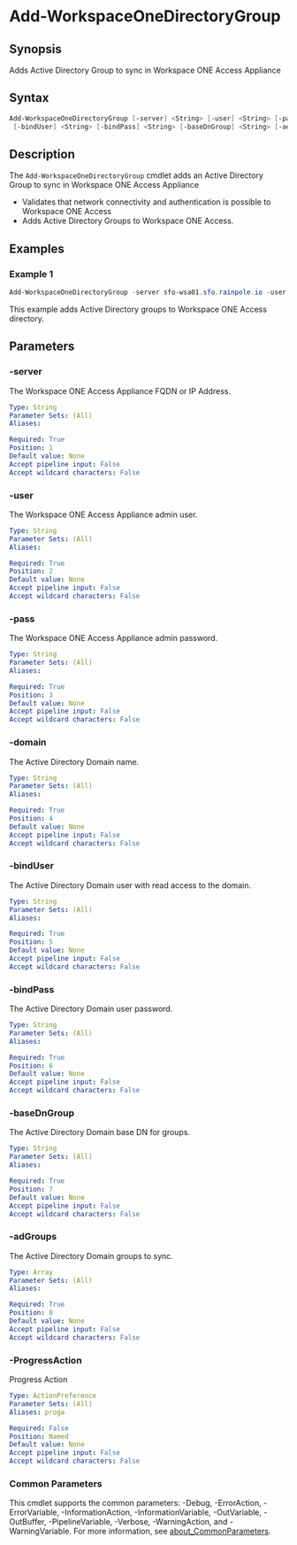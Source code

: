 # Add-WorkspaceOneDirectoryGroup

## Synopsis

Adds Active Directory Group to sync in Workspace ONE Access Appliance

## Syntax

```powershell
Add-WorkspaceOneDirectoryGroup [-server] <String> [-user] <String> [-pass] <String> [-domain] <String>
 [-bindUser] <String> [-bindPass] <String> [-baseDnGroup] <String> [-adGroups] <Array> [-ProgressAction <ActionPreference>] [<CommonParameters>]
```

## Description

The `Add-WorkspaceOneDirectoryGroup` cmdlet adds an Active Directory Group to sync in Workspace ONE Access Appliance

- Validates that network connectivity and authentication is possible to Workspace ONE Access
- Adds Active Directory Groups to Workspace ONE Access.

## Examples

### Example 1

```powershell
Add-WorkspaceOneDirectoryGroup -server sfo-wsa01.sfo.rainpole.io -user admin -pass VMw@re1! -domain sfo.rainpole.io -bindUser svc-vsphere-ad -bindPass VMw@re1! -baseDnGroup "ou=Security Groups,dc=sfo,dc=rainpole,dc=io" -adGroups "gg-vrli-admins","gg-vrli-users","gg-vrli-viewers"
```

This example adds Active Directory groups to Workspace ONE Access directory.

## Parameters

### -server

The Workspace ONE Access Appliance FQDN or IP Address.

```yaml
Type: String
Parameter Sets: (All)
Aliases:

Required: True
Position: 1
Default value: None
Accept pipeline input: False
Accept wildcard characters: False
```

### -user

The Workspace ONE Access Appliance admin user.

```yaml
Type: String
Parameter Sets: (All)
Aliases:

Required: True
Position: 2
Default value: None
Accept pipeline input: False
Accept wildcard characters: False
```

### -pass

The Workspace ONE Access Appliance admin password.

```yaml
Type: String
Parameter Sets: (All)
Aliases:

Required: True
Position: 3
Default value: None
Accept pipeline input: False
Accept wildcard characters: False
```

### -domain

The Active Directory Domain name.

```yaml
Type: String
Parameter Sets: (All)
Aliases:

Required: True
Position: 4
Default value: None
Accept pipeline input: False
Accept wildcard characters: False
```

### -bindUser

The Active Directory Domain user with read access to the domain.

```yaml
Type: String
Parameter Sets: (All)
Aliases:

Required: True
Position: 5
Default value: None
Accept pipeline input: False
Accept wildcard characters: False
```

### -bindPass

The Active Directory Domain user password.

```yaml
Type: String
Parameter Sets: (All)
Aliases:

Required: True
Position: 6
Default value: None
Accept pipeline input: False
Accept wildcard characters: False
```

### -baseDnGroup

The Active Directory Domain base DN for groups.

```yaml
Type: String
Parameter Sets: (All)
Aliases:

Required: True
Position: 7
Default value: None
Accept pipeline input: False
Accept wildcard characters: False
```

### -adGroups

The Active Directory Domain groups to sync.

```yaml
Type: Array
Parameter Sets: (All)
Aliases:

Required: True
Position: 8
Default value: None
Accept pipeline input: False
Accept wildcard characters: False
```

### -ProgressAction

Progress Action

```yaml
Type: ActionPreference
Parameter Sets: (All)
Aliases: proga

Required: False
Position: Named
Default value: None
Accept pipeline input: False
Accept wildcard characters: False
```

### Common Parameters

This cmdlet supports the common parameters: -Debug, -ErrorAction, -ErrorVariable, -InformationAction, -InformationVariable, -OutVariable, -OutBuffer, -PipelineVariable, -Verbose, -WarningAction, and -WarningVariable. For more information, see [about_CommonParameters](http://go.microsoft.com/fwlink/?LinkID=113216).
